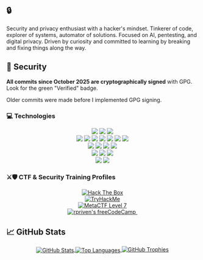 ## 🔒 

Security and privacy enthusiast with a hacker's mindset. Tinkerer of code, explorer of systems, automator of solutions. Focused on AI, pentesting, and digital privacy. Driven by curiosity and committed to learning by breaking and fixing things along the way.

## 🔐 Security

  **All commits since October 2025 are cryptographically signed** with GPG. Look for the green "Verified" badge.

  Older commits were made before I implemented GPG signing.

### 💻 Technologies

<!-- ### 🐧 Operating Systems & Platforms -->
<div align="center">
  <img src="https://img.shields.io/badge/Linux-FCC624?style=flat-square&logo=linux&logoColor=black" />
  <img src="https://img.shields.io/badge/Windows-0078D6?style=flat-square&logo=windows&logoColor=white" />
  <img src="https://img.shields.io/badge/Raspberry_Pi-A22846?style=flat-square&logo=raspberry-pi&logoColor=white" />
</div>
<!-- ### 🔧 Languages & Development -->
<div align="center">
  <img src="https://img.shields.io/badge/Python-3776AB?style=flat-square&logo=python&logoColor=white" />
  <img src="https://img.shields.io/badge/Bash-4EAA25?style=flat-square&logo=gnu-bash&logoColor=white" />
  <img src="https://img.shields.io/badge/PowerShell-5391FE?style=flat-square&logo=powershell&logoColor=white" />
  <img src="https://img.shields.io/badge/HTML5-E34F26?style=flat-square&logo=html5&logoColor=white" />
  <img src="https://img.shields.io/badge/CSS3-1572B6?style=flat-square&logo=css3&logoColor=white" />
  <img src="https://img.shields.io/badge/Markdown-000000?style=flat-square&logo=markdown&logoColor=white" />
  <img src="https://img.shields.io/badge/LaTeX-008080?style=flat-square&logo=latex&logoColor=white" />
</div>
<!-- ### ☁️ Cloud & Infrastructure -->
<div align="center">
  <img src="https://img.shields.io/badge/AWS-232F3E?style=flat-square&logo=amazon-aws&logoColor=white" />
  <img src="https://img.shields.io/badge/Azure-0089D6?style=flat-square&logo=microsoft-azure&logoColor=white" />
  <img src="https://img.shields.io/badge/Docker-2496ED?style=flat-square&logo=docker&logoColor=white" />
  <img src="https://img.shields.io/badge/Ansible-EE0000?style=flat-square&logo=ansible&logoColor=white" />
</div>
<!-- ### 🔒 Security & Special Focus -->
<div align="center">
  <img src="https://img.shields.io/badge/Penetration_Testing-CC0000?style=flat-square&logo=kali-linux&logoColor=white" />
  <img src="https://img.shields.io/badge/Bug_Bounty-FF5733?style=flat-square&logo=hackerone&logoColor=white" />
  <img src="https://img.shields.io/badge/Automation-4285F4?style=flat-square&logo=github-actions&logoColor=white" />
</div>
<!-- ### 🧰 Tools & Productivity -->
<div align="center">
  <img src="https://img.shields.io/badge/Anaconda-44A833?style=flat-square&logo=anaconda&logoColor=white" />
  <img src="https://img.shields.io/badge/AI_Tools-FF6F00?style=flat-square&logo=tensorflow&logoColor=white" />
</div>

### ⚔️🛡️ CTF & Security Training Profiles

<div align="center">
<!-- Hack The Box -->
  <a href="https://app.hackthebox.com/profile/enphix">
    <img src="https://www.hackthebox.eu/badge/image/1297175" alt="Hack The Box">
  </a>
  <br>
<!-- TryHackMe -->
  <a href="https://tryhackme.com/p/djedi.riven" alt="TryHackMe">
    <img src="https://tryhackme-badges.s3.amazonaws.com/djedi.riven.png" alt="TryHackMe">
  </a>
  <br>
<!-- MetaCTF -->
  <a href="https://lookup.ace-t.mctf.io/?id=108364">
    <img src="https://img.shields.io/badge/MetaCTF_Ace_T-Level_7-00AEEF?style=flat" alt="MetaCTF Level 7">
  </a>
	<br>
<!-- FreeCodeCamp -->
  <a href="https://www.freecodecamp.org/rpriven">
    <img src="https://img.shields.io/freecodecamp/points/rpriven" alt="rpriven's freeCodeCamp"/>
  </a>
  <img src="https://komarev.com/ghpvc/?username=rpriven" alt=""/>
</div>

## 📈 GitHub Stats

<p align="center">
  <a href="https://github.com/rpriven">
    <img align="center" src="https://github-readme-stats.vercel.app/api?username=rpriven&show_icons=false&line_height=27&count_private=true&theme=tokyonight" alt="GitHub Stats" />
  </a>
  <a href="https://github.com/rpriven">
    <img align="center" src="https://github-readme-stats.vercel.app/api/top-langs/?username=rpriven&hide=java,html,tex,css&langs_count=5&layout=compact&theme=tokyonight" alt="Top Languages" />
  </a>
  <a href="https://github.com/rpriven">
    <img src="https://github-profile-trophy.vercel.app/?username=rpriven&row=1&column=7&no-frame=true&margin-w=15&margin-h=15&no-bg=true&theme=darkhub" alt="GitHub Trophies"/>
  </a>
</p>
